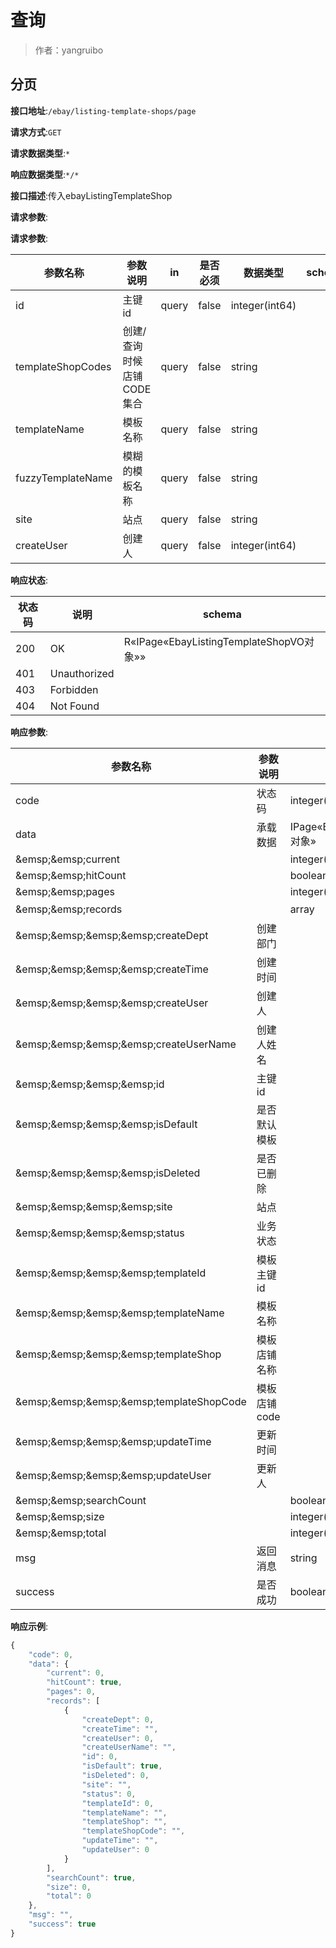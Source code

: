 # 查询

> 作者：yangruibo

## 分页


**接口地址**:`/ebay/listing-template-shops/page`


**请求方式**:`GET`


**请求数据类型**:`*`


**响应数据类型**:`*/*`


**接口描述**:传入ebayListingTemplateShop


**请求参数**:


**请求参数**:


| 参数名称 | 参数说明 | in    | 是否必须 | 数据类型 | schema |
| -------- | -------- | ----- | -------- | -------- | ------ |
|id|主键id|query|false|integer(int64)||
|templateShopCodes|创建/查询时候店铺CODE集合|query|false|string||
|templateName|模板名称|query|false|string||
|fuzzyTemplateName|模糊的模板名称|query|false|string||
|site|站点|query|false|string||
|createUser|创建人|query|false|integer(int64)|||


**响应状态**:


| 状态码 | 说明 | schema |
| -------- | -------- | ----- | 
|200|OK|R«IPage«EbayListingTemplateShopVO对象»»|
|401|Unauthorized||
|403|Forbidden||
|404|Not Found|||


**响应参数**:


| 参数名称 | 参数说明 | 类型 | schema |
| -------- | -------- | ----- |----- | 
|code|状态码|integer(int32)|integer(int32)|
|data|承载数据|IPage«EbayListingTemplateShopVO对象»|IPage«EbayListingTemplateShopVO对象»|
|&amp;emsp;&amp;emsp;current||integer(int64)||
|&amp;emsp;&amp;emsp;hitCount||boolean||
|&amp;emsp;&amp;emsp;pages||integer(int64)||
|&amp;emsp;&amp;emsp;records||array|EbayListingTemplateShopVO对象|
|&amp;emsp;&amp;emsp;&amp;emsp;&amp;emsp;createDept|创建部门||false|integer(int64)||
|&amp;emsp;&amp;emsp;&amp;emsp;&amp;emsp;createTime|创建时间||false|string(date-time)||
|&amp;emsp;&amp;emsp;&amp;emsp;&amp;emsp;createUser|创建人||false|integer(int64)||
|&amp;emsp;&amp;emsp;&amp;emsp;&amp;emsp;createUserName|创建人姓名||false|string||
|&amp;emsp;&amp;emsp;&amp;emsp;&amp;emsp;id|主键id||false|integer(int64)||
|&amp;emsp;&amp;emsp;&amp;emsp;&amp;emsp;isDefault|是否默认模板||false|boolean||
|&amp;emsp;&amp;emsp;&amp;emsp;&amp;emsp;isDeleted|是否已删除||false|integer(int32)||
|&amp;emsp;&amp;emsp;&amp;emsp;&amp;emsp;site|站点||false|string||
|&amp;emsp;&amp;emsp;&amp;emsp;&amp;emsp;status|业务状态||false|integer(int32)||
|&amp;emsp;&amp;emsp;&amp;emsp;&amp;emsp;templateId|模板主键id||false|integer(int64)||
|&amp;emsp;&amp;emsp;&amp;emsp;&amp;emsp;templateName|模板名称||false|string||
|&amp;emsp;&amp;emsp;&amp;emsp;&amp;emsp;templateShop|模板店铺名称||false|string||
|&amp;emsp;&amp;emsp;&amp;emsp;&amp;emsp;templateShopCode|模板店铺code||false|string||
|&amp;emsp;&amp;emsp;&amp;emsp;&amp;emsp;updateTime|更新时间||false|string(date-time)||
|&amp;emsp;&amp;emsp;&amp;emsp;&amp;emsp;updateUser|更新人||false|integer(int64)||
|&amp;emsp;&amp;emsp;searchCount||boolean||
|&amp;emsp;&amp;emsp;size||integer(int64)||
|&amp;emsp;&amp;emsp;total||integer(int64)||
|msg|返回消息|string||
|success|是否成功|boolean|||


**响应示例**:
```javascript
{
	"code": 0,
	"data": {
		"current": 0,
		"hitCount": true,
		"pages": 0,
		"records": [
			{
				"createDept": 0,
				"createTime": "",
				"createUser": 0,
				"createUserName": "",
				"id": 0,
				"isDefault": true,
				"isDeleted": 0,
				"site": "",
				"status": 0,
				"templateId": 0,
				"templateName": "",
				"templateShop": "",
				"templateShopCode": "",
				"updateTime": "",
				"updateUser": 0
			}
		],
		"searchCount": true,
		"size": 0,
		"total": 0
	},
	"msg": "",
	"success": true
}
```